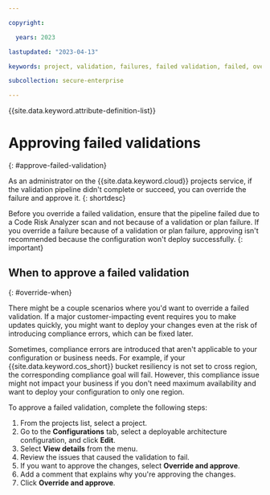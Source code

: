 ```yaml
---

copyright:

  years: 2023

lastupdated: "2023-04-13"

keywords: project, validation, failures, failed validation, failed, override, approve, administrator

subcollection: secure-enterprise

---
```


{{site.data.keyword.attribute-definition-list}}

# Approving failed validations
{: #approve-failed-validation}

As an administrator on the {{site.data.keyword.cloud}} projects service, if the validation pipeline didn't complete or succeed, you can override the failure and approve it.
{: shortdesc}

Before you override a failed validation, ensure that the pipeline failed due to a Code Risk Analyzer scan and not because of a validation or plan failure. If you override a failure because of a validation or plan failure, approving isn't recommended because the configuration won't deploy successfully.
{: important}

## When to approve a failed validation
{: #override-when}

There might be a couple scenarios where you'd want to override a failed validation. If a major customer-impacting event requires you to make updates quickly, you might want to deploy your changes even at the risk of introducing compliance errors, which can be fixed later.

Sometimes, compliance errors are introduced that aren't applicable to your configuration or business needs. For example, if your {{site.data.keyword.cos_short}} bucket resiliency is not set to cross region, the corresponding compliance goal will fail. However, this compliance issue might not impact your business if you don't need maximum availability and want to deploy your configuration to only one region.

To approve a failed validation, complete the following steps:

1. From the projects list, select a project.
1. Go to the **Configurations** tab, select a deployable architecture configuration, and click **Edit**.
1. Select **View details** from the menu.
1. Review the issues that caused the validation to fail.
1. If you want to approve the changes, select **Override and approve**.
1. Add a comment that explains why you're approving the changes.
1. Click **Override and approve**.
